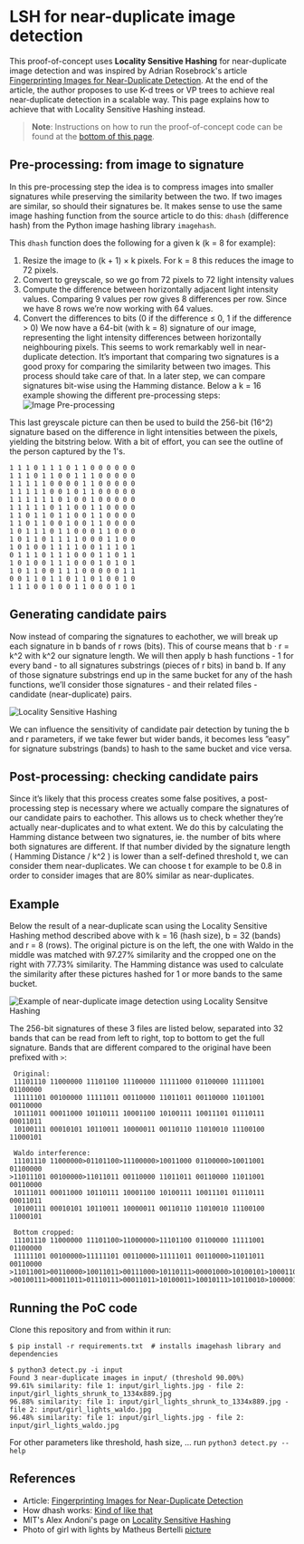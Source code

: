 # LSH for near-duplicate image detection
This proof-of-concept uses **Locality Sensitive Hashing** for near-duplicate image detection 
and was inspired by Adrian Rosebrock's article 
[Fingerprinting Images for Near-Duplicate Detection](https://realpython.com/fingerprinting-images-for-near-duplicate-detection/). 
At the end of the article,
the author proposes to use  K-d trees or VP trees to achieve real near-duplicate detection in a 
scalable way. This page explains how to achieve that with Locality Sensitive Hashing instead.

> **Note**: Instructions on how to run the proof-of-concept code can be found at the [bottom of this page](#running-the-poc-code).

## Pre-processing: from image to signature
In this pre-processing step the idea is to compress images into smaller signatures while preserving the
similarity between the two. If two images are similar, so should their signatures be. It makes sense to
use the same image hashing function from the source article to do this: ```dhash``` (difference hash) from
the Python image hashing library ```imagehash```.

This ```dhash``` function does the following for a given k (k = 8 for example):
1. Resize the image to (k + 1) × k pixels. For k = 8 this reduces the image to 72 pixels.
2. Convert to greyscale, so we go from 72 pixels to 72 light intensity values
3. Compute the difference between horizontally adjacent light intensity values. Comparing 9 values
per row gives 8 differences per row. Since we have 8 rows we’re now working with 64 values.
4. Convert the differences to bits (0 if the difference ≤ 0, 1 if the difference > 0)
We now have a 64-bit (with k = 8) signature of our image, representing the light intensity differences
between horizontally neighbouring pixels. This seems to work remarkably well in near-duplicate detection.
It’s important that comparing two signatures is a good proxy for comparing the similarity between
two images. This process should take care of that. In a later step, we can compare signatures bit-wise
using the Hamming distance.
Below a k = 16 example showing the different pre-processing steps:
![Image Pre-processing](img/img_pre_processing.png)

This last greyscale picture can then be used to build the 256-bit (16^2) signature based on the difference in light
intensities between the pixels, yielding the bitstring below. With a bit of effort, you can see the outline of the
person captured by the 1's.

    1 1 1 0 1 1 1 0 1 1 0 0 0 0 0 0
    1 1 1 0 1 1 0 0 1 1 1 0 0 0 0 0
    1 1 1 1 1 0 0 0 0 1 1 0 0 0 0 0
    1 1 1 1 1 0 0 1 0 1 1 0 0 0 0 0
    1 1 1 1 1 1 0 1 0 0 1 0 0 0 0 0
    1 1 1 1 1 0 1 1 0 0 1 1 0 0 0 0
    1 1 0 1 1 0 1 1 0 0 1 1 0 0 0 0
    1 1 0 1 1 0 0 1 0 0 1 1 0 0 0 0
    1 0 1 1 1 0 1 1 0 0 0 1 1 0 0 0
    1 0 1 1 0 1 1 1 1 0 0 0 1 1 0 0
    1 0 1 0 0 1 1 1 1 0 0 1 1 1 0 1
    0 1 1 1 0 1 1 1 0 0 0 1 1 0 1 1
    1 0 1 0 0 1 1 1 0 0 0 1 0 1 0 1
    1 0 1 1 0 0 1 1 1 0 0 0 0 0 1 1
    0 0 1 1 0 1 1 0 1 1 0 1 0 0 1 0
    1 1 1 0 0 1 0 0 1 1 0 0 0 1 0 1

## Generating candidate pairs
Now instead of comparing the signatures to eachother, we will break up each signature in b bands of r
rows (bits). This of course means that b · r = k^2 with k^2 our signature length. We will then apply b
hash functions - 1 for every band - to all signatures substrings (pieces of r bits) in band b. If any of
those signature substrings end up in the same bucket for any of the hash functions, we’ll consider those
signatures - and their related files - candidate (near-duplicate) pairs.

![Locality Sensitive Hashing](img/locality_sensitive_hashing.png)

We can influence the sensitivity of candidate pair detection by tuning the b and r parameters, if we
take fewer but wider bands, it becomes less ”easy” for signature substrings (bands) to hash to the same
bucket and vice versa.

## Post-processing: checking candidate pairs
Since it’s likely that this process creates some false positives, a post-processing step is necessary where
we actually compare the signatures of our candidate pairs to eachother. This allows us to check whether
they’re actually near-duplicates and to what extent. We do this by calculating the Hamming distance
between two signatures, ie. the number of bits where both signatures are different. If that number divided
by the signature length ( Hamming Distance / k^2 ) is lower than a self-defined threshold t, we can consider them
near-duplicates. We can choose t for example to be 0.8 in order to consider images that are 80% similar
as near-duplicates.

## Example
Below the result of a near-duplicate scan using the Locality Sensitive Hashing method described above
with k = 16 (hash size), b = 32 (bands) and r = 8 (rows). The original picture is on the left, the one with
Waldo in the middle was matched with 97.27% similarity and the cropped one on the right with 77.73%
similarity. The Hamming distance was used to calculate the similarity after these pictures hashed for 1
or more bands to the same bucket.

![Example of near-duplicate image detection using Locality Sensitve Hashing](img/ndd_lsh_example.png)

The 256-bit signatures of these 3 files are listed below, separated into 32 bands that can be read from
left to right, top to bottom to get the full signature. Bands that are different compared to the original
have been prefixed with ```>```:

```
 Original:
 11101110 11000000 11101100 11100000 11111000 01100000 11111001 01100000
 11111101 00100000 11111011 00110000 11011011 00110000 11011001 00110000
 10111011 00011000 10110111 10001100 10100111 10011101 01110111 00011011
 10100111 00010101 10110011 10000011 00110110 11010010 11100100 11000101

 Waldo interference:
 11101110 11000000>01101100>11100000>10011000 01100000>10011001 01100000
>11011101 00100000>11011011 00110000 11011011 00110000 11011001 00110000
 10111011 00011000 10110111 10001100 10100111 10011101 01110111 00011011
 10100111 00010101 10110011 10000011 00110110 11010010 11100100 11000101

 Bottom cropped:
 11101110 11000000 11101100>11000000>11101100 01100000 11111001 01100000
 11111101 00100000>11111101 00110000>11111011 00110000>11011011 00110000
>11011001>00110000>10011011>00111000>10110111>00001000>10100101>10001100
>00100111>00011011>01110111>00011011>10100011>10010111>10110010>10000011
```

## Running the PoC code
Clone this repository and from within it run:
```shell
$ pip install -r requirements.txt  # installs imagehash library and dependencies

$ python3 detect.py -i input
Found 3 near-duplicate images in input/ (threshold 90.00%)
99.61% similarity: file 1: input/girl_lights.jpg - file 2: input/girl_lights_shrunk_to_1334x889.jpg
96.88% similarity: file 1: input/girl_lights_shrunk_to_1334x889.jpg - file 2: input/girl_lights_waldo.jpg
96.48% similarity: file 1: input/girl_lights.jpg - file 2: input/girl_lights_waldo.jpg
```
For other parameters like threshold, hash size, ... run `python3 detect.py --help`

## References
- Article: [Fingerprinting Images for Near-Duplicate Detection](https://realpython.com/fingerprinting-images-for-near-duplicate-detection/)
- How dhash works: [Kind of like that](http://www.hackerfactor.com/blog/index.php?/archives/529-Kind-of-Like-That.html)
- MIT's Alex Andoni's page on [Locality Sensitive Hashing](http://web.mit.edu/andoni/www/LSH/index.html)
- Photo of girl with lights by Matheus Bertelli [picture](https://www.pexels.com/photo/adolescence-attractive-beautiful-blur-573299/)
